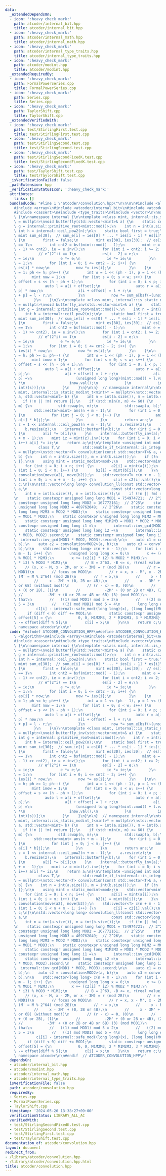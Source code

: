 ```yaml
---
data:
  _extendedDependsOn:
  - icon: ':heavy_check_mark:'
    path: atcoder/internal_bit.hpp
    title: atcoder/internal_bit.hpp
  - icon: ':heavy_check_mark:'
    path: atcoder/internal_math.hpp
    title: atcoder/internal_math.hpp
  - icon: ':heavy_check_mark:'
    path: atcoder/internal_type_traits.hpp
    title: atcoder/internal_type_traits.hpp
  - icon: ':heavy_check_mark:'
    path: atcoder/modint.hpp
    title: atcoder/modint.hpp
  _extendedRequiredBy:
  - icon: ':heavy_check_mark:'
    path: FormalPowerSeries.cpp
    title: FormalPowerSeries.cpp
  - icon: ':heavy_check_mark:'
    path: Series.cpp
    title: Series.cpp
  - icon: ':heavy_check_mark:'
    path: TaylorShift.cpp
    title: TaylorShift.cpp
  _extendedVerifiedWith:
  - icon: ':heavy_check_mark:'
    path: test/StirlingFirst.test.cpp
    title: test/StirlingFirst.test.cpp
  - icon: ':heavy_check_mark:'
    path: test/StirlingSecond.test.cpp
    title: test/StirlingSecond.test.cpp
  - icon: ':heavy_check_mark:'
    path: test/StirlingSecondFixedK.test.cpp
    title: test/StirlingSecondFixedK.test.cpp
  - icon: ':heavy_check_mark:'
    path: test/TaylorShift.test.cpp
    title: test/TaylorShift.test.cpp
  _isVerificationFailed: false
  _pathExtension: hpp
  _verificationStatusIcon: ':heavy_check_mark:'
  attributes:
    links: []
  bundledCode: "#line 1 \"atcoder/convolution.hpp\"\n\n\n\n#include <algorithm>\n\
    #include <array>\n#include <atcoder/internal_bit>\n#include <atcoder/modint>\n\
    #include <cassert>\n#include <type_traits>\n#include <vector>\n\nnamespace atcoder\
    \ {\n\nnamespace internal {\n\ntemplate <class mint, internal::is_static_modint_t<mint>*\
    \ = nullptr>\nvoid butterfly(std::vector<mint>& a) {\n    static constexpr int\
    \ g = internal::primitive_root<mint::mod()>;\n    int n = int(a.size());\n   \
    \ int h = internal::ceil_pow2(n);\n\n    static bool first = true;\n    static\
    \ mint sum_e[30];  // sum_e[i] = ies[0] * ... * ies[i - 1] * es[i]\n    if (first)\
    \ {\n        first = false;\n        mint es[30], ies[30];  // es[i]^(2^(2+i))\
    \ == 1\n        int cnt2 = bsf(mint::mod() - 1);\n        mint e = mint(g).pow((mint::mod()\
    \ - 1) >> cnt2), ie = e.inv();\n        for (int i = cnt2; i >= 2; i--) {\n  \
    \          // e^(2^i) == 1\n            es[i - 2] = e;\n            ies[i - 2]\
    \ = ie;\n            e *= e;\n            ie *= ie;\n        }\n        mint now\
    \ = 1;\n        for (int i = 0; i <= cnt2 - 2; i++) {\n            sum_e[i] =\
    \ es[i] * now;\n            now *= ies[i];\n        }\n    }\n    for (int ph\
    \ = 1; ph <= h; ph++) {\n        int w = 1 << (ph - 1), p = 1 << (h - ph);\n \
    \       mint now = 1;\n        for (int s = 0; s < w; s++) {\n            int\
    \ offset = s << (h - ph + 1);\n            for (int i = 0; i < p; i++) {\n   \
    \             auto l = a[i + offset];\n                auto r = a[i + offset +\
    \ p] * now;\n                a[i + offset] = l + r;\n                a[i + offset\
    \ + p] = l - r;\n            }\n            now *= sum_e[bsf(~(unsigned int)(s))];\n\
    \        }\n    }\n}\n\ntemplate <class mint, internal::is_static_modint_t<mint>*\
    \ = nullptr>\nvoid butterfly_inv(std::vector<mint>& a) {\n    static constexpr\
    \ int g = internal::primitive_root<mint::mod()>;\n    int n = int(a.size());\n\
    \    int h = internal::ceil_pow2(n);\n\n    static bool first = true;\n    static\
    \ mint sum_ie[30];  // sum_ie[i] = es[0] * ... * es[i - 1] * ies[i]\n    if (first)\
    \ {\n        first = false;\n        mint es[30], ies[30];  // es[i]^(2^(2+i))\
    \ == 1\n        int cnt2 = bsf(mint::mod() - 1);\n        mint e = mint(g).pow((mint::mod()\
    \ - 1) >> cnt2), ie = e.inv();\n        for (int i = cnt2; i >= 2; i--) {\n  \
    \          // e^(2^i) == 1\n            es[i - 2] = e;\n            ies[i - 2]\
    \ = ie;\n            e *= e;\n            ie *= ie;\n        }\n        mint now\
    \ = 1;\n        for (int i = 0; i <= cnt2 - 2; i++) {\n            sum_ie[i] =\
    \ ies[i] * now;\n            now *= es[i];\n        }\n    }\n\n    for (int ph\
    \ = h; ph >= 1; ph--) {\n        int w = 1 << (ph - 1), p = 1 << (h - ph);\n \
    \       mint inow = 1;\n        for (int s = 0; s < w; s++) {\n            int\
    \ offset = s << (h - ph + 1);\n            for (int i = 0; i < p; i++) {\n   \
    \             auto l = a[i + offset];\n                auto r = a[i + offset +\
    \ p];\n                a[i + offset] = l + r;\n                a[i + offset +\
    \ p] =\n                    (unsigned long long)(mint::mod() + l.val() - r.val())\
    \ *\n                    inow.val();\n            }\n            inow *= sum_ie[bsf(~(unsigned\
    \ int)(s))];\n        }\n    }\n}\n\n}  // namespace internal\n\ntemplate <class\
    \ mint, internal::is_static_modint_t<mint>* = nullptr>\nstd::vector<mint> convolution(std::vector<mint>\
    \ a, std::vector<mint> b) {\n    int n = int(a.size()), m = int(b.size());\n \
    \   if (!n || !m) return {};\n    if (std::min(n, m) <= 60) {\n        if (n <\
    \ m) {\n            std::swap(n, m);\n            std::swap(a, b);\n        }\n\
    \        std::vector<mint> ans(n + m - 1);\n        for (int i = 0; i < n; i++)\
    \ {\n            for (int j = 0; j < m; j++) {\n                ans[i + j] +=\
    \ a[i] * b[j];\n            }\n        }\n        return ans;\n    }\n    int\
    \ z = 1 << internal::ceil_pow2(n + m - 1);\n    a.resize(z);\n    internal::butterfly(a);\n\
    \    b.resize(z);\n    internal::butterfly(b);\n    for (int i = 0; i < z; i++)\
    \ {\n        a[i] *= b[i];\n    }\n    internal::butterfly_inv(a);\n    a.resize(n\
    \ + m - 1);\n    mint iz = mint(z).inv();\n    for (int i = 0; i < n + m - 1;\
    \ i++) a[i] *= iz;\n    return a;\n}\n\ntemplate <unsigned int mod = 998244353,\n\
    \          class T,\n          std::enable_if_t<internal::is_integral<T>::value>*\
    \ = nullptr>\nstd::vector<T> convolution(const std::vector<T>& a, const std::vector<T>&\
    \ b) {\n    int n = int(a.size()), m = int(b.size());\n    if (!n || !m) return\
    \ {};\n\n    using mint = static_modint<mod>;\n    std::vector<mint> a2(n), b2(m);\n\
    \    for (int i = 0; i < n; i++) {\n        a2[i] = mint(a[i]);\n    }\n    for\
    \ (int i = 0; i < m; i++) {\n        b2[i] = mint(b[i]);\n    }\n    auto c2 =\
    \ convolution(move(a2), move(b2));\n    std::vector<T> c(n + m - 1);\n    for\
    \ (int i = 0; i < n + m - 1; i++) {\n        c[i] = c2[i].val();\n    }\n    return\
    \ c;\n}\n\nstd::vector<long long> convolution_ll(const std::vector<long long>&\
    \ a,\n                                      const std::vector<long long>& b) {\n\
    \    int n = int(a.size()), m = int(b.size());\n    if (!n || !m) return {};\n\
    \n    static constexpr unsigned long long MOD1 = 754974721;  // 2^24\n    static\
    \ constexpr unsigned long long MOD2 = 167772161;  // 2^25\n    static constexpr\
    \ unsigned long long MOD3 = 469762049;  // 2^26\n    static constexpr unsigned\
    \ long long M2M3 = MOD2 * MOD3;\n    static constexpr unsigned long long M1M3\
    \ = MOD1 * MOD3;\n    static constexpr unsigned long long M1M2 = MOD1 * MOD2;\n\
    \    static constexpr unsigned long long M1M2M3 = MOD1 * MOD2 * MOD3;\n\n    static\
    \ constexpr unsigned long long i1 =\n        internal::inv_gcd(MOD2 * MOD3, MOD1).second;\n\
    \    static constexpr unsigned long long i2 =\n        internal::inv_gcd(MOD1\
    \ * MOD3, MOD2).second;\n    static constexpr unsigned long long i3 =\n      \
    \  internal::inv_gcd(MOD1 * MOD2, MOD3).second;\n\n    auto c1 = convolution<MOD1>(a,\
    \ b);\n    auto c2 = convolution<MOD2>(a, b);\n    auto c3 = convolution<MOD3>(a,\
    \ b);\n\n    std::vector<long long> c(n + m - 1);\n    for (int i = 0; i < n +\
    \ m - 1; i++) {\n        unsigned long long x = 0;\n        x += (c1[i] * i1)\
    \ % MOD1 * M2M3;\n        x += (c2[i] * i2) % MOD2 * M1M3;\n        x += (c3[i]\
    \ * i3) % MOD3 * M1M2;\n        // B = 2^63, -B <= x, r(real value) < B\n    \
    \    // (x, x - M, x - 2M, or x - 3M) = r (mod 2B)\n        // r = c1[i] (mod\
    \ MOD1)\n        // focus on MOD1\n        // r = x, x - M', x - 2M', x - 3M'\
    \ (M' = M % 2^64) (mod 2B)\n        // r = x,\n        //     x - M' + (0 or 2B),\n\
    \        //     x - 2M' + (0, 2B or 4B),\n        //     x - 3M' + (0, 2B, 4B\
    \ or 6B) (without mod!)\n        // (r - x) = 0, (0)\n        //           - M'\
    \ + (0 or 2B), (1)\n        //           -2M' + (0 or 2B or 4B), (2)\n       \
    \ //           -3M' + (0 or 2B or 4B or 6B) (3) (mod MOD1)\n        // we checked\
    \ that\n        //   ((1) mod MOD1) mod 5 = 2\n        //   ((2) mod MOD1) mod\
    \ 5 = 3\n        //   ((3) mod MOD1) mod 5 = 4\n        long long diff =\n   \
    \         c1[i] - internal::safe_mod((long long)(x), (long long)(MOD1));\n   \
    \     if (diff < 0) diff += MOD1;\n        static constexpr unsigned long long\
    \ offset[5] = {\n            0, 0, M1M2M3, 2 * M1M2M3, 3 * M1M2M3};\n        x\
    \ -= offset[diff % 5];\n        c[i] = x;\n    }\n\n    return c;\n}\n\n}  //\
    \ namespace atcoder\n\n\n"
  code: "#ifndef ATCODER_CONVOLUTION_HPP\n#define ATCODER_CONVOLUTION_HPP 1\n\n#include\
    \ <algorithm>\n#include <array>\n#include <atcoder/internal_bit>\n#include <atcoder/modint>\n\
    #include <cassert>\n#include <type_traits>\n#include <vector>\n\nnamespace atcoder\
    \ {\n\nnamespace internal {\n\ntemplate <class mint, internal::is_static_modint_t<mint>*\
    \ = nullptr>\nvoid butterfly(std::vector<mint>& a) {\n    static constexpr int\
    \ g = internal::primitive_root<mint::mod()>;\n    int n = int(a.size());\n   \
    \ int h = internal::ceil_pow2(n);\n\n    static bool first = true;\n    static\
    \ mint sum_e[30];  // sum_e[i] = ies[0] * ... * ies[i - 1] * es[i]\n    if (first)\
    \ {\n        first = false;\n        mint es[30], ies[30];  // es[i]^(2^(2+i))\
    \ == 1\n        int cnt2 = bsf(mint::mod() - 1);\n        mint e = mint(g).pow((mint::mod()\
    \ - 1) >> cnt2), ie = e.inv();\n        for (int i = cnt2; i >= 2; i--) {\n  \
    \          // e^(2^i) == 1\n            es[i - 2] = e;\n            ies[i - 2]\
    \ = ie;\n            e *= e;\n            ie *= ie;\n        }\n        mint now\
    \ = 1;\n        for (int i = 0; i <= cnt2 - 2; i++) {\n            sum_e[i] =\
    \ es[i] * now;\n            now *= ies[i];\n        }\n    }\n    for (int ph\
    \ = 1; ph <= h; ph++) {\n        int w = 1 << (ph - 1), p = 1 << (h - ph);\n \
    \       mint now = 1;\n        for (int s = 0; s < w; s++) {\n            int\
    \ offset = s << (h - ph + 1);\n            for (int i = 0; i < p; i++) {\n   \
    \             auto l = a[i + offset];\n                auto r = a[i + offset +\
    \ p] * now;\n                a[i + offset] = l + r;\n                a[i + offset\
    \ + p] = l - r;\n            }\n            now *= sum_e[bsf(~(unsigned int)(s))];\n\
    \        }\n    }\n}\n\ntemplate <class mint, internal::is_static_modint_t<mint>*\
    \ = nullptr>\nvoid butterfly_inv(std::vector<mint>& a) {\n    static constexpr\
    \ int g = internal::primitive_root<mint::mod()>;\n    int n = int(a.size());\n\
    \    int h = internal::ceil_pow2(n);\n\n    static bool first = true;\n    static\
    \ mint sum_ie[30];  // sum_ie[i] = es[0] * ... * es[i - 1] * ies[i]\n    if (first)\
    \ {\n        first = false;\n        mint es[30], ies[30];  // es[i]^(2^(2+i))\
    \ == 1\n        int cnt2 = bsf(mint::mod() - 1);\n        mint e = mint(g).pow((mint::mod()\
    \ - 1) >> cnt2), ie = e.inv();\n        for (int i = cnt2; i >= 2; i--) {\n  \
    \          // e^(2^i) == 1\n            es[i - 2] = e;\n            ies[i - 2]\
    \ = ie;\n            e *= e;\n            ie *= ie;\n        }\n        mint now\
    \ = 1;\n        for (int i = 0; i <= cnt2 - 2; i++) {\n            sum_ie[i] =\
    \ ies[i] * now;\n            now *= es[i];\n        }\n    }\n\n    for (int ph\
    \ = h; ph >= 1; ph--) {\n        int w = 1 << (ph - 1), p = 1 << (h - ph);\n \
    \       mint inow = 1;\n        for (int s = 0; s < w; s++) {\n            int\
    \ offset = s << (h - ph + 1);\n            for (int i = 0; i < p; i++) {\n   \
    \             auto l = a[i + offset];\n                auto r = a[i + offset +\
    \ p];\n                a[i + offset] = l + r;\n                a[i + offset +\
    \ p] =\n                    (unsigned long long)(mint::mod() + l.val() - r.val())\
    \ *\n                    inow.val();\n            }\n            inow *= sum_ie[bsf(~(unsigned\
    \ int)(s))];\n        }\n    }\n}\n\n}  // namespace internal\n\ntemplate <class\
    \ mint, internal::is_static_modint_t<mint>* = nullptr>\nstd::vector<mint> convolution(std::vector<mint>\
    \ a, std::vector<mint> b) {\n    int n = int(a.size()), m = int(b.size());\n \
    \   if (!n || !m) return {};\n    if (std::min(n, m) <= 60) {\n        if (n <\
    \ m) {\n            std::swap(n, m);\n            std::swap(a, b);\n        }\n\
    \        std::vector<mint> ans(n + m - 1);\n        for (int i = 0; i < n; i++)\
    \ {\n            for (int j = 0; j < m; j++) {\n                ans[i + j] +=\
    \ a[i] * b[j];\n            }\n        }\n        return ans;\n    }\n    int\
    \ z = 1 << internal::ceil_pow2(n + m - 1);\n    a.resize(z);\n    internal::butterfly(a);\n\
    \    b.resize(z);\n    internal::butterfly(b);\n    for (int i = 0; i < z; i++)\
    \ {\n        a[i] *= b[i];\n    }\n    internal::butterfly_inv(a);\n    a.resize(n\
    \ + m - 1);\n    mint iz = mint(z).inv();\n    for (int i = 0; i < n + m - 1;\
    \ i++) a[i] *= iz;\n    return a;\n}\n\ntemplate <unsigned int mod = 998244353,\n\
    \          class T,\n          std::enable_if_t<internal::is_integral<T>::value>*\
    \ = nullptr>\nstd::vector<T> convolution(const std::vector<T>& a, const std::vector<T>&\
    \ b) {\n    int n = int(a.size()), m = int(b.size());\n    if (!n || !m) return\
    \ {};\n\n    using mint = static_modint<mod>;\n    std::vector<mint> a2(n), b2(m);\n\
    \    for (int i = 0; i < n; i++) {\n        a2[i] = mint(a[i]);\n    }\n    for\
    \ (int i = 0; i < m; i++) {\n        b2[i] = mint(b[i]);\n    }\n    auto c2 =\
    \ convolution(move(a2), move(b2));\n    std::vector<T> c(n + m - 1);\n    for\
    \ (int i = 0; i < n + m - 1; i++) {\n        c[i] = c2[i].val();\n    }\n    return\
    \ c;\n}\n\nstd::vector<long long> convolution_ll(const std::vector<long long>&\
    \ a,\n                                      const std::vector<long long>& b) {\n\
    \    int n = int(a.size()), m = int(b.size());\n    if (!n || !m) return {};\n\
    \n    static constexpr unsigned long long MOD1 = 754974721;  // 2^24\n    static\
    \ constexpr unsigned long long MOD2 = 167772161;  // 2^25\n    static constexpr\
    \ unsigned long long MOD3 = 469762049;  // 2^26\n    static constexpr unsigned\
    \ long long M2M3 = MOD2 * MOD3;\n    static constexpr unsigned long long M1M3\
    \ = MOD1 * MOD3;\n    static constexpr unsigned long long M1M2 = MOD1 * MOD2;\n\
    \    static constexpr unsigned long long M1M2M3 = MOD1 * MOD2 * MOD3;\n\n    static\
    \ constexpr unsigned long long i1 =\n        internal::inv_gcd(MOD2 * MOD3, MOD1).second;\n\
    \    static constexpr unsigned long long i2 =\n        internal::inv_gcd(MOD1\
    \ * MOD3, MOD2).second;\n    static constexpr unsigned long long i3 =\n      \
    \  internal::inv_gcd(MOD1 * MOD2, MOD3).second;\n\n    auto c1 = convolution<MOD1>(a,\
    \ b);\n    auto c2 = convolution<MOD2>(a, b);\n    auto c3 = convolution<MOD3>(a,\
    \ b);\n\n    std::vector<long long> c(n + m - 1);\n    for (int i = 0; i < n +\
    \ m - 1; i++) {\n        unsigned long long x = 0;\n        x += (c1[i] * i1)\
    \ % MOD1 * M2M3;\n        x += (c2[i] * i2) % MOD2 * M1M3;\n        x += (c3[i]\
    \ * i3) % MOD3 * M1M2;\n        // B = 2^63, -B <= x, r(real value) < B\n    \
    \    // (x, x - M, x - 2M, or x - 3M) = r (mod 2B)\n        // r = c1[i] (mod\
    \ MOD1)\n        // focus on MOD1\n        // r = x, x - M', x - 2M', x - 3M'\
    \ (M' = M % 2^64) (mod 2B)\n        // r = x,\n        //     x - M' + (0 or 2B),\n\
    \        //     x - 2M' + (0, 2B or 4B),\n        //     x - 3M' + (0, 2B, 4B\
    \ or 6B) (without mod!)\n        // (r - x) = 0, (0)\n        //           - M'\
    \ + (0 or 2B), (1)\n        //           -2M' + (0 or 2B or 4B), (2)\n       \
    \ //           -3M' + (0 or 2B or 4B or 6B) (3) (mod MOD1)\n        // we checked\
    \ that\n        //   ((1) mod MOD1) mod 5 = 2\n        //   ((2) mod MOD1) mod\
    \ 5 = 3\n        //   ((3) mod MOD1) mod 5 = 4\n        long long diff =\n   \
    \         c1[i] - internal::safe_mod((long long)(x), (long long)(MOD1));\n   \
    \     if (diff < 0) diff += MOD1;\n        static constexpr unsigned long long\
    \ offset[5] = {\n            0, 0, M1M2M3, 2 * M1M2M3, 3 * M1M2M3};\n        x\
    \ -= offset[diff % 5];\n        c[i] = x;\n    }\n\n    return c;\n}\n\n}  //\
    \ namespace atcoder\n\n#endif  // ATCODER_CONVOLUTION_HPP\n"
  dependsOn:
  - atcoder/internal_bit.hpp
  - atcoder/modint.hpp
  - atcoder/internal_math.hpp
  - atcoder/internal_type_traits.hpp
  isVerificationFile: false
  path: atcoder/convolution.hpp
  requiredBy:
  - Series.cpp
  - FormalPowerSeries.cpp
  - TaylorShift.cpp
  timestamp: '2024-05-26 13:38:27+09:00'
  verificationStatus: LIBRARY_ALL_AC
  verifiedWith:
  - test/StirlingSecondFixedK.test.cpp
  - test/StirlingSecond.test.cpp
  - test/StirlingFirst.test.cpp
  - test/TaylorShift.test.cpp
documentation_of: atcoder/convolution.hpp
layout: document
redirect_from:
- /library/atcoder/convolution.hpp
- /library/atcoder/convolution.hpp.html
title: atcoder/convolution.hpp
---
```

